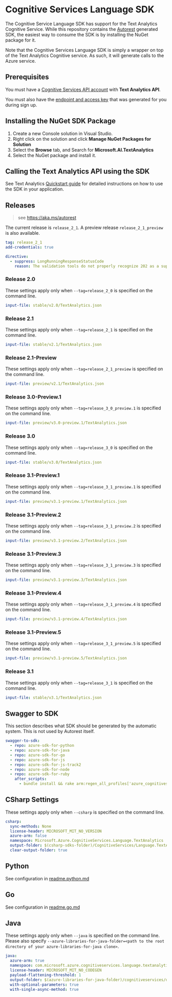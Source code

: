 # Cognitive Services Language SDK

The Cognitive Service Language SDK has support for the Text Analytics Cognitive Service.
While this repository contains the [Autorest](https://aka.ms/autorest) generated SDK, the easiest way to consume the SDK is by installing the NuGet package for it.

Note that the Cognitive Services Language SDK is simply a wrapper on top of the Text Analytics Cognitive service. As such, it will generate calls to the Azure service.


## Prerequisites
You must have a [Cognitive Services API account](https://docs.microsoft.com/azure/cognitive-services/cognitive-services-apis-create-account) with **Text Analytics API**.

You must also have the [endpoint and access key](../How-tos/text-analytics-how-to-access-key.md) that was generated for you during sign up.

## Installing the NuGet SDK Package
1. Create a new Console solution in Visual Studio.
1. Right click on the solution and click **Manage NuGet Packages for Solution**
1. Select the **Browse** tab, and Search for **Microsoft.AI.TextAnalytics**
1. Select the NuGet package and install it.

## Calling the Text Analytics API using the SDK
See Text Analytics [Quickstart guide](https://docs.microsoft.com/en-us/azure/cognitive-services/text-analytics/quickstarts/text-analytics-sdk?tabs=version-3&pivots=programming-language-csharp) for detailed instructions on how to use the SDK in your application.

## Releases

> see https://aka.ms/autorest

The current release is `release_2_1`.
A preview release `release_2_1_preview` is also available.

``` yaml
tag: release_2_1
add-credentials: true

directive:
  - suppress: LongRunningResponseStatusCode
    reason: The validation tools do not properly recognize 202 as a supported response code.
```

### Release 2.0

These settings apply only when `--tag=release_2_0` is specified on the command line.

``` yaml $(tag) == 'release_2_0'
input-file: stable/v2.0/TextAnalytics.json
```

### Release 2.1

These settings apply only when `--tag=release_2_1` is specified on the command line.

``` yaml $(tag) == 'release_2_1'
input-file: stable/v2.1/TextAnalytics.json
```

### Release 2.1-Preview

These settings apply only when `--tag=release_2_1_preview` is specified on the command line.

``` yaml $(tag) == 'release_2_1_preview'
input-file: preview/v2.1/TextAnalytics.json
```

### Release 3.0-Preview.1

These settings apply only when `--tag=release_3_0_preview.1` is specified on the command line.

``` yaml $(tag) == 'release_3_0_preview.1'
input-file: preview/v3.0-preview.1/TextAnalytics.json
```

### Release 3.0

These settings apply only when `--tag=release_3_0` is specified on the command line.

``` yaml $(tag) == 'release_3_0'
input-file: stable/v3.0/TextAnalytics.json
```

### Release 3.1-Preview.1

These settings apply only when `--tag=release_3_1_preview.1` is specified on the command line.

``` yaml $(tag) == 'release_3_1_preview.1'
input-file: preview/v3.1-preview.1/TextAnalytics.json
```

### Release 3.1-Preview.2

These settings apply only when `--tag=release_3_1_preview.2` is specified on the command line.

``` yaml $(tag) == 'release_3_1_preview.2'
input-file: preview/v3.1-preview.2/TextAnalytics.json
```

### Release 3.1-Preview.3

These settings apply only when `--tag=release_3_1_preview.3` is specified on the command line.

``` yaml $(tag) == 'release_3_1_preview.3'
input-file: preview/v3.1-preview.3/TextAnalytics.json
```

### Release 3.1-Preview.4

These settings apply only when `--tag=release_3_1_preview.4` is specified on the command line.

```yaml $(tag) == 'release_3_1_preview.4'
input-file: preview/v3.1-preview.4/TextAnalytics.json
```

### Release 3.1-Preview.5

These settings apply only when `--tag=release_3_1_preview.5` is specified on the command line.

```yaml $(tag) == 'release_3_1_preview.5'
input-file: preview/v3.1-preview.5/TextAnalytics.json
```

### Release 3.1

These settings apply only when `--tag=release_3_1` is specified on the command line.

``` yaml $(tag) == 'release_3_1'
input-file: stable/v3.1/TextAnalytics.json
```

## Swagger to SDK

This section describes what SDK should be generated by the automatic system.
This is not used by Autorest itself.

``` yaml $(swagger-to-sdk)
swagger-to-sdk:
  - repo: azure-sdk-for-python
  - repo: azure-sdk-for-java
  - repo: azure-sdk-for-go
  - repo: azure-sdk-for-js
  - repo: azure-sdk-for-js-track2
  - repo: azure-sdk-for-node
  - repo: azure-sdk-for-ruby
    after_scripts:
      - bundle install && rake arm:regen_all_profiles['azure_cognitiveservices_textanalytics']
```

## CSharp Settings

These settings apply only when `--csharp` is specified on the command line.

``` yaml $(csharp)
csharp:
  sync-methods: None
  license-header: MICROSOFT_MIT_NO_VERSION
  azure-arm: false
  namespace: Microsoft.Azure.CognitiveServices.Language.TextAnalytics
  output-folder: $(csharp-sdks-folder)/CognitiveServices/Language.TextAnalytics/src/Generated
  clear-output-folder: true
```

## Python

See configuration in [readme.python.md](./readme.python.md)

## Go

See configuration in [readme.go.md](./readme.go.md)

## Java

These settings apply only when `--java` is specified on the command line.
Please also specify `--azure-libraries-for-java-folder=<path to the root directory of your azure-libraries-for-java clone>`.

``` yaml $(java)
java:
  azure-arm: true
  namespace: com.microsoft.azure.cognitiveservices.language.textanalytics
  license-header: MICROSOFT_MIT_NO_CODEGEN
  payload-flattening-threshold: 1
  output-folder: $(azure-libraries-for-java-folder)/cognitiveservices/data-plane/language/textanalytics
  with-optional-parameters: true
  with-single-async-method: true
```
